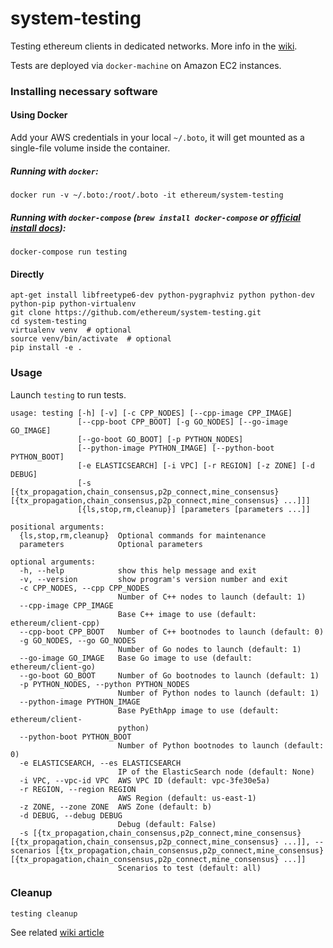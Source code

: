 system-testing
==============

Testing ethereum clients in dedicated networks. More info in the [wiki](https://github.com/ethereum/system-testing/wiki).

Tests are deployed via `docker-machine` on Amazon EC2 instances.

### Installing necessary software

#### Using Docker

Add your AWS credentials in your local `~/.boto`, it will get mounted as a single-file volume inside the container.

##### Running with `docker`:
```
docker run -v ~/.boto:/root/.boto -it ethereum/system-testing
```

##### Running with `docker-compose` (`brew install docker-compose` or [official install docs](https://docs.docker.com/compose/install/)):
```
docker-compose run testing
```

#### Directly
```
apt-get install libfreetype6-dev python-pygraphviz python python-dev python-pip python-virtualenv
git clone https://github.com/ethereum/system-testing.git
cd system-testing
virtualenv venv  # optional
source venv/bin/activate  # optional
pip install -e .
```

### Usage

Launch `testing` to run tests.

```
usage: testing [-h] [-v] [-c CPP_NODES] [--cpp-image CPP_IMAGE]
               [--cpp-boot CPP_BOOT] [-g GO_NODES] [--go-image GO_IMAGE]
               [--go-boot GO_BOOT] [-p PYTHON_NODES]
               [--python-image PYTHON_IMAGE] [--python-boot PYTHON_BOOT]
               [-e ELASTICSEARCH] [-i VPC] [-r REGION] [-z ZONE] [-d DEBUG]
               [-s [{tx_propagation,chain_consensus,p2p_connect,mine_consensus} [{tx_propagation,chain_consensus,p2p_connect,mine_consensus} ...]]]
               [{ls,stop,rm,cleanup}] [parameters [parameters ...]]

positional arguments:
  {ls,stop,rm,cleanup}  Optional commands for maintenance
  parameters            Optional parameters

optional arguments:
  -h, --help            show this help message and exit
  -v, --version         show program's version number and exit
  -c CPP_NODES, --cpp CPP_NODES
                        Number of C++ nodes to launch (default: 1)
  --cpp-image CPP_IMAGE
                        Base C++ image to use (default: ethereum/client-cpp)
  --cpp-boot CPP_BOOT   Number of C++ bootnodes to launch (default: 0)
  -g GO_NODES, --go GO_NODES
                        Number of Go nodes to launch (default: 1)
  --go-image GO_IMAGE   Base Go image to use (default: ethereum/client-go)
  --go-boot GO_BOOT     Number of Go bootnodes to launch (default: 1)
  -p PYTHON_NODES, --python PYTHON_NODES
                        Number of Python nodes to launch (default: 1)
  --python-image PYTHON_IMAGE
                        Base PyEthApp image to use (default: ethereum/client-
                        python)
  --python-boot PYTHON_BOOT
                        Number of Python bootnodes to launch (default: 0)
  -e ELASTICSEARCH, --es ELASTICSEARCH
                        IP of the ElasticSearch node (default: None)
  -i VPC, --vpc-id VPC  AWS VPC ID (default: vpc-3fe30e5a)
  -r REGION, --region REGION
                        AWS Region (default: us-east-1)
  -z ZONE, --zone ZONE  AWS Zone (default: b)
  -d DEBUG, --debug DEBUG
                        Debug (default: False)
  -s [{tx_propagation,chain_consensus,p2p_connect,mine_consensus} [{tx_propagation,chain_consensus,p2p_connect,mine_consensus} ...]], --scenarios [{tx_propagation,chain_consensus,p2p_connect,mine_consensus} [{tx_propagation,chain_consensus,p2p_connect,mine_consensus} ...]]
                        Scenarios to test (default: all)
```

### Cleanup
```
testing cleanup
```

See related [wiki article](https://github.com/ethereum/system-testing/wiki/How-to-run-a-test)
